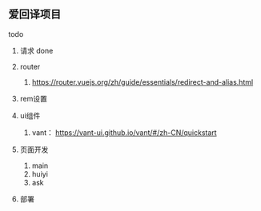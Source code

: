 ## 爱回译项目
todo
1. 请求 done
2. router 
   1. https://router.vuejs.org/zh/guide/essentials/redirect-and-alias.html
3. rem设置
4. ui组件
   1. vant： https://vant-ui.github.io/vant/#/zh-CN/quickstart
5. 页面开发
   1. main
   3. huiyi
   4. ask

6. 部署